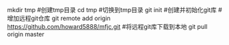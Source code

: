 mkdir tmp #创建tmp目录
cd tmp #切换到tmp目录
git init #创建并初始化git库
#增加远程git仓库
git remote add origin https://github.com/howard5888/mfjc.git
#将远程git库下载到本地
git pull origin master




